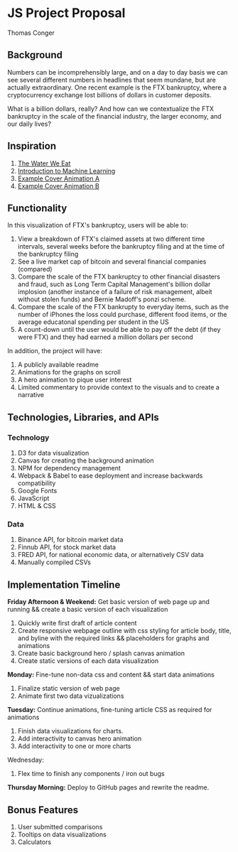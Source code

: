 # JS Project Proposal
Thomas Conger

## Background

Numbers can be incomprehensibly large, and on a day to day basis we can see several different numbers in headlines that seem mundane, but are actually extraordinary. One recent example is the FTX bankruptcy, where a cryptocurrency exchange lost billions of dollars in customer deposits.

What is a billion dollars, really? And how can we contextualize the FTX bankruptcy in the scale of the financial industry, the larger economy, and our daily lives?

## Inspiration

01. [The Water We Eat](http://thewaterweeat.com/)
02. [Introduction to Machine Learning](http://www.r2d3.us/visual-intro-to-machine-learning-part-1/)
03. [Example Cover Animation A](https://www.sliderrevolution.com/templates/cyber-particle-effect/?utm_medium=inline-ad&utm_source=css-animated-background)
04. [Example Cover Animation B](https://codepen.io/RSH87/pen/gMdJKQ)


## Functionality

In this visualization of FTX's bankruptcy, users will be able to:

01. View a breakdown of FTX's claimed assets at two different time intervals, several weeks before the bankruptcy filing and at the time of the bankruptcy filing
02. See a live market cap of bitcoin and several financial companies (compared)
03. Compare the scale of the FTX bankruptcy to other financial disasters and fraud, such as Long Term Capital Management's billion dollar implosion (another instance of a failure of risk management, albeit without stolen funds) and Bernie Madoff's ponzi scheme.
04. Compare the scale of the FTX bankrupty to everyday items, such as the number of iPhones the loss could purchase, different food items, or the average educatonal spending per student in the US
05. A count-down until the user would be able to pay off the debt (if they were FTX) and they had earned a million dollars per second

In addition, the project will have:

01. A publicly available readme
02. Animations for the graphs on scroll
03. A hero animation to pique user interest
04. Limited commentary to provide context to the visuals and to create a narrative

## Technologies, Libraries, and APIs


### Technology

01. D3 for data visualization
02. Canvas for creating the background animation
03. NPM for dependency management
04. Webpack & Babel to ease deployment and increase backwards compatibility
05. Google Fonts
04. JavaScript
05. HTML & CSS

### Data

01. Binance API, for bitcoin market data
02. Finnub API, for stock market data
03. FRED API, for national economic data, or alternatively CSV data
04. Manually compiled CSVs

## Implementation Timeline

**Friday Afternoon & Weekend:** Get basic version of web page up and running && create a basic version of each visualization

01. Quickly write first draft of article content
02. Create responsive webpage outline with css styling for article body, title, and byline with the required links && placeholders for graphs and animations
03. Create basic background hero / splash canvas animation
04. Create static versions of each data visualization

**Monday:** Fine-tune non-data css and content && start data animations

01. Finalize static version of web page
02. Animate first two data vizualizations

**Tuesday:** Continue animations, fine-tuning article CSS as required for animations

01. Finish data visualizations for charts.
02. Add interactivity to canvas hero animation
03. Add interactivity to one or more charts

Wednesday:

01. Flex time to finish any components / iron out bugs

**Thursday Morning:** Deploy to GitHub pages and rewrite the readme.

## Bonus Features

01. User submitted comparisons
02. Tooltips on data visualizations
03. Calculators 
